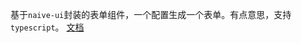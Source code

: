 基于`naive-ui`封装的表单组件，一个配置生成一个表单。有点意思，支持`typescript`。
[文档](https://ashuicoder.github.io/naive-ui-components/naive-ui-form.html)
